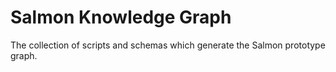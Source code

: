 # Salmon Knowledge Graph
The collection of scripts and schemas which generate the Salmon prototype graph.
